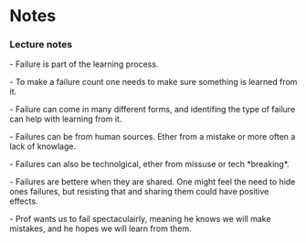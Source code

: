 <H1>Notes</H1>
<H3> Lecture notes </H3> 
<p> - Failure is part of the learning process. </p>
<p> - To make a failure count one needs to make sure something is learned from it. </p>
<p> - Failure can come in many different forms, and identifing the type of failure can help with learning from it. 
  <p> - Failures can be from human sources. Ether from a mistake or more often a lack of knowlage. </p> 
  <p> - Failures can also be technolgical, ether from missuse or tech *breaking*. </p>
</p> 
<p> - Failures are bettere when they are shared. One might feel the need to hide ones failures, but resisting that and sharing them could have positive effects. </p> 
<p> - Prof wants us to fail spectaculairly, meaning he knows we will make mistakes, and he hopes we will learn from them.</p>
